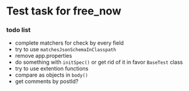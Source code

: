 # Test task for free_now
### todo list
- complete matchers for check by every field
- try to use `matchesJsonSchemaInClasspath`
- remove app.properties
- do something with `initSpec()` or get rid of it in favor `BaseTest` class
- try to use extention functions
- compare as objects in `body()`
- get comments by postId?
